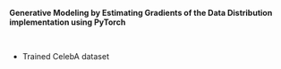 **Generative Modeling by Estimating Gradients of the Data Distribution implementation using PyTorch**

</br>

- Trained CelebA dataset